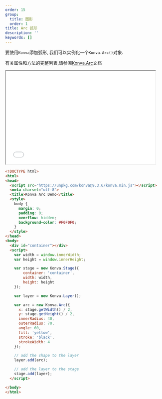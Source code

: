```yaml
---
order: 15
group:
  title: 图形
  order: 1
title: Arc 弧形
description: ''
keywords: []
---
```

要使用`Konva`添加弧形, 我们可以实例化一个`Konva.Arc()`对象.

有关属性和方法的完整列表,请参阅[Konva.Arc](https://konvajs.github.io/api/Konva.Arc.html)文档

<iframe src="/downloads/code/shapes/Arc.html" style="width: 50vw;height:300px;"></iframe>

```html
<!DOCTYPE html>
<html>
<head>
  <script src="https://unpkg.com/konva@9.3.6/konva.min.js"></script>
  <meta charset="utf-8">
  <title>Konva Arc Demo</title>
  <style>
    body {
      margin: 0;
      padding: 0;
      overflow: hidden;
      background-color: #F0F0F0;
    }
  </style>
</head>
<body>
  <div id="container"></div>
  <script>
    var width = window.innerWidth;
    var height = window.innerHeight;

    var stage = new Konva.Stage({
        container: 'container',
        width: width,
        height: height
    });

    var layer = new Konva.Layer();

    var arc = new Konva.Arc({
      x: stage.getWidth() / 2,
      y: stage.getHeight() / 2,
      innerRadius: 40,
      outerRadius: 70,
      angle: 60,
      fill: 'yellow',
      stroke: 'black',
      strokeWidth: 4
    });

    // add the shape to the layer
    layer.add(arc);

    // add the layer to the stage
    stage.add(layer);
  </script>

</body>
</html>

```

